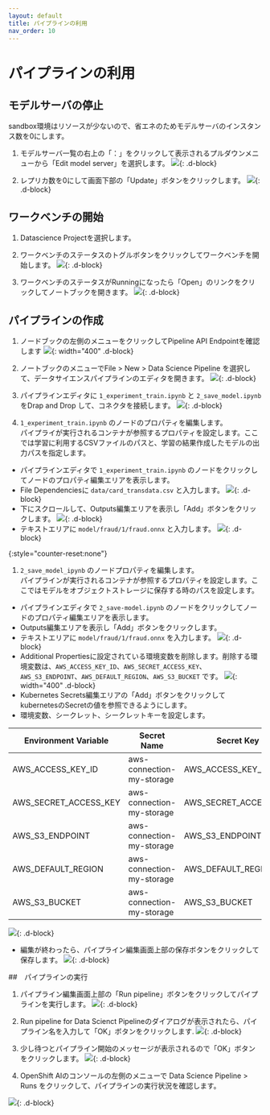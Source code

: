 ```yaml
---
layout: default
title: パイプラインの利用
nav_order: 10
---
```


# パイプラインの利用

## モデルサーバの停止

sandbox環境はリソースが少ないので、省エネのためモデルサーバのインスタンス数を0にします。

1. モデルサーバ一覧の右上の「：」をクリックして表示されるプルダウンメニューから「Edit model server」を選択します。 
![](../../assets/oai_modelserver_stop_1.png){: .d-block}

1. レプリカ数を0にして画面下部の「Update」ボタンをクリックします。
![](../../assets/oai_modelserver_stop_1.png){: .d-block}


## ワークベンチの開始

1. Datascience Projectを選択します。

1. ワークベンチのステータスのトグルボタンをクリックしてワークベンチを開始します。
![](../../assets/oai_start_workbench.png){: .d-block}

1. ワークベンチのステータスがRunningになったら「Open」のリンクをクリックしてノートブックを開きます。
![](../../assets/oai_open_workbench.png){: .d-block}

## パイプラインの作成

1. ノードブックの左側のメニューをクリックしてPipeline API Endpointを確認します
![](../../assets/oai_notebook_verify_pipeline_endpoint.png){: width="400" .d-block}

1. ノートブックのメニューでFile > New > Data Science Pipeline を選択して、データサイエンスパイプラインのエディタを開きます。
![](../../assets/oai_notebook_create_newpipeline.png){: .d-block}

1. パイプラインエディタに `1_experiment_train.ipynb` と `2_save_model.ipynb` をDrap and Drop して、コネクタを接続します。
![](../../assets/oai_notebook_create_pipeline_1.gif){: .d-block}

1. `1_experiment_train.ipynb` のノードのプロパティを編集します。<br>
パイプライが実行されるコンテナが参照するプロパティを設定します。ここでは学習に利用するCSVファイルのパスと、学習の結果作成したモデルの出力パスを指定します。
* パイプラインエディタで `1_experiment_train.ipynb` のノードをクリックしてノードのプロパティ編集エリアを表示します。
* File Dependenciesに `data/card_transdata.csv` と入力します。
![](../../assets/oai_notebook_pipeline_edit_node1_1.png){: .d-block}
* 下にスクロールして、Outputs編集エリアを表示し「Add」ボタンをクリックします。
![](../../assets/oai_notebook_pipeline_edit_node1_2.png){: .d-block}
* テキストエリアに `model/fraud/1/fraud.onnx` と入力します。
![](../../assets/oai_notebook_pipeline_edit_node1_3.png){: .d-block}

{:style="counter-reset:none"}
1. `2_save_model_ipynb` のノードプロパティを編集します。<br>
パイプラインが実行されるコンテナが参照するプロパティを設定します。ここではモデルをオブジェクトストレージに保存する時のパスを設定します。
* パイプラインエディタで `2_save-model.ipynb` のノードをクリックしてノードのプロパティ編集エリアを表示します。
* Outputs編集エリアを表示し「Add」ボタンをクリックします。
* テキストエリアに `model/fraud/1/fraud.onnx` を入力します。
![](../../assets/oai_notebook_pipeline_edit_node1_3.png){: .d-block}
* Additional Propertiesに設定されている環境変数を削除します。削除する環境変数は、`AWS_ACCESS_KEY_ID`、`AWS_SECRET_ACCESS_KEY`、`AWS_S3_ENDPOINT`、`AWS_DEFAULT_REGION`、`AWS_S3_BUCKET` です。
![](../../assets/oai_notebook_pipeline_removeenv.png){: width="400" .d-block}
* Kubernetes Secrets編集エリアの「Add」ボタンをクリックしてkubernetesのSecretの値を参照できるようにします。
* 環境変数、シークレット、シークレットキーを設定します。

|Environment Variable|Secret Name|Secret Key|
|---|---|---|
|AWS_ACCESS_KEY_ID|aws-connection-my-storage|AWS_ACCESS_KEY_ID|
|AWS_SECRET_ACCESS_KEY|aws-connection-my-storage|AWS_SECRET_ACCESS_KEY|
|AWS_S3_ENDPOINT|aws-connection-my-storage|AWS_S3_ENDPOINT|
|AWS_DEFAULT_REGION|aws-connection-my-storage|AWS_DEFAULT_REGION|
|AWS_S3_BUCKET|aws-connection-my-storage|AWS_S3_BUCKET|

![](../../assets/oai_notebook_pipeline_add_k8ssecrets_2.png){: .d-block}

* 編集が終わったら、パイプライン編集画面上部の保存ボタンをクリックして保存します。
![](../../assets/oai_notebook_pipeline_save.png){: .d-block}


##　パイプラインの実行

1. パイプライン編集画面上部の「Run pipeline」ボタンをクリックしてパイプラインを実行します。
![](../../assets/oai_notebook_pipeline_start_run.png){: .d-block}

1. Run pipeline for Data Scienct Pipelineのダイアログが表示されたら、パイプライン名を入力して「OK」ボタンをクリックします.
![](../../assets/oai_notebook_pipeline_start_run_2.png){: .d-block}

1. 少し待つとパイプライン開始のメッセージが表示されるので「OK」ボタンをクリックします。
![](../../assets/oai_notebook_pipeline_start_run_3.png){: .d-block}

1. OpenShift AIのコンソールの左側のメニューで Data Science Pipeline > Runs をクリックして、パイプラインの実行状況を確認します。

![](../../assets/oai_notebook_pipeline_start_run_4.png){: .d-block}
